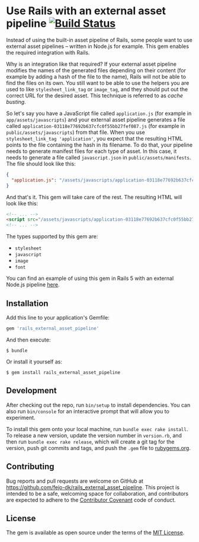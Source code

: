 # Use Rails with an external asset pipeline [![Build Status](https://travis-ci.org/fejo-dk/rails_external_asset_pipeline.svg)](https://travis-ci.org/fejo-dk/rails_external_asset_pipeline)

Instead of using the built-in asset pipeline of Rails, some people want to use external asset pipelines – written in Node.js for example. This gem enables the required integration with Rails.

Why is an integration like that required? If your external asset pipeline modifies the names of the generated files depending on their content (for example by adding a hash of the file to the name), Rails will not be able to find the files on its own. You still want to be able to use the helpers you are used to like `stylesheet_link_tag` or `image_tag`, and they should put out the correct URL for the desired asset. This technique is referred to as *cache busting*.

So let's say you have a JavaScript file called `application.js` (for example in `app/assets/javascripts`) and your external asset pipeline generates a file called `application-03118e77692b637cfc0f55bb27fef087.js` (for example in `public/assets/javascripts`) from that file. When you use `stylesheet_link_tag 'application'`, you expect that the resulting HTML points to the file containing the hash in its filename. To do that, your pipeline needs to generate manifest files for each type of asset. In this case, it needs to generate a file called `javascript.json` in `public/assets/manifests`. The file should look like this:

```json
{
  "application.js": "/assets/javascripts/application-03118e77692b637cfc0f55bb27fef087.js"
}
```

And that's it. This gem will take care of the rest. The resulting HTML will look like this:

```html
<!-- ... -->
<script src="/assets/javascripts/application-03118e77692b637cfc0f55bb27fef087.js" data-turbolinks-track="reload"></script>
<!-- ... -->
```

The types supported by this gem are:

* `stylesheet`
* `javascript`
* `image`
* `font`

You can find an example of using this gem in Rails 5 with an external Node.js pipeline [here](https://github.com/moonglum/rails-5-and-node-asset-pipeline).

## Installation

Add this line to your application's Gemfile:

```ruby
gem 'rails_external_asset_pipeline'
```

And then execute:

```
$ bundle
```

Or install it yourself as:

```
$ gem install rails_external_asset_pipeline
```

## Development

After checking out the repo, run `bin/setup` to install dependencies. You can also run `bin/console` for an interactive prompt that will allow you to experiment.

To install this gem onto your local machine, run `bundle exec rake install`. To release a new version, update the version number in `version.rb`, and then run `bundle exec rake release`, which will create a git tag for the version, push git commits and tags, and push the `.gem` file to [rubygems.org](https://rubygems.org).

## Contributing

Bug reports and pull requests are welcome on GitHub at https://github.com/fejo-dk/rails_external_asset_pipeline. This project is intended to be a safe, welcoming space for collaboration, and contributors are expected to adhere to the [Contributor Covenant](http://contributor-covenant.org) code of conduct.

## License

The gem is available as open source under the terms of the [MIT License](http://opensource.org/licenses/MIT).

